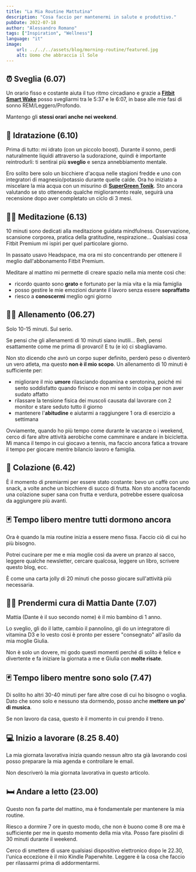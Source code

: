 ```yaml
---
title: "La Mia Routine Mattutina"
description: "Cosa faccio per mantenermi in salute e produttivo."
pubDate: 2022-07-18
author: "Alessandro Romano"
tags: ["Inspiration", "Wellness"]
language: "it"
image:
    url: ../../../assets/blog/morning-routine/featured.jpg
    alt: Uomo che abbraccia il Sole
---
```


## ⏰ Sveglia (6.07)

Un orario fisso e costante aiuta il tuo ritmo circadiano e grazie a [**Fitbit Smart Wake**](https://www.fitbit.com/global/uk/technology/sleep) posso svegliarmi tra le 5:37 e le 6:07, in base alle mie fasi di sonno REM/Leggero/Profondo.

Mantengo gli **stessi orari anche nei weekend**.

## 🚰 Idratazione (6.10)

Prima di tutto: mi idrato (con un piccolo boost). Durante il sonno, perdi naturalmente liquidi attraverso la sudorazione, quindi è importante reintrodurli: ti sentirai più **sveglio** e senza annebbiamento mentale.

Ero solito bere solo un bicchiere d'acqua nelle stagioni fredde e uno con integratori di magnesio/potassio durante quelle calde. Ora ho iniziato a miscelare la mia acqua con un misurino di [**SuperGreen Tonik**](https://supergreentonik.com/). Sto ancora valutando se sto ottenendo qualche miglioramento reale, seguirà una recensione dopo aver completato un ciclo di 3 mesi.

## 🧘‍♂️ Meditazione (6.13)

10 minuti sono dedicati alla meditazione guidata mindfulness. Osservazione, scansione corporea, pratica della gratitudine, respirazione... Qualsiasi cosa Fitbit Premium mi ispiri per quel particolare giorno.

In passato usavo Headspace, ma ora mi sto concentrando per ottenere il meglio dall'abbonamento Fitbit Premium.

Meditare al mattino mi permette di creare spazio nella mia mente così che:

- ricordo quanto sono **grato** e fortunato per la mia vita e la mia famiglia
- posso gestire le mie emozioni durante il lavoro senza essere **sopraffatto**
- riesco a **conoscermi** meglio ogni giorno

## 🏋️‍♂️ Allenamento (06.27)

Solo 10-15 minuti. Sul serio.

Se pensi che gli allenamenti di 10 minuti siano inutili... Beh, pensi esattamente come me prima di provarci! E tu (e io) ci sbagliavamo.

Non sto dicendo che avrò un corpo super definito, perderò peso o diventerò un vero atleta, ma questo **non è il mio scopo**. Un allenamento di 10 minuti è sufficiente per:

- migliorare il mio **umore** rilasciando dopamina e serotonina, poiché mi sento soddisfatto quando finisco e non mi sento in colpa per non aver sudato affatto
- rilassare la tensione fisica dei muscoli causata dal lavorare con 2 monitor e stare seduto tutto il giorno
- mantenere l'**abitudine** e aiutarmi a raggiungere 1 ora di esercizio a settimana

Ovviamente, quando ho più tempo come durante le vacanze o i weekend, cerco di fare altre attività aerobiche come camminare e andare in bicicletta. Mi manca il tempo in cui giocavo a tennis, ma faccio ancora fatica a trovare il tempo per giocare mentre bilancio lavoro e famiglia.

## 🥐 Colazione (6.42)

È il momento di premiarmi per essere stato costante: bevo un caffè con uno snack, a volte anche un bicchiere di succo di frutta. Non sto ancora facendo una colazione super sana con frutta e verdura, potrebbe essere qualcosa da aggiungere più avanti.

## 🃏 Tempo libero mentre tutti dormono ancora

Ora è quando la mia routine inizia a essere meno fissa. Faccio ciò di cui ho più bisogno.

Potrei cucinare per me e mia moglie così da avere un pranzo al sacco, leggere qualche newsletter, cercare qualcosa, leggere un libro, scrivere questo blog, ecc.

È come una carta jolly di 20 minuti che posso giocare sull'attività più necessaria.

## 👨‍🍼 Prendermi cura di Mattia Dante (7.07)

Mattia (Dante è il suo secondo nome) è il mio bambino di 1 anno.

Lo sveglio, gli do il latte, cambio il pannolino, gli do un integratore di vitamina D3 e lo vesto così è pronto per essere "consegnato" all'asilo da mia moglie Giulia.

Non è solo un dovere, mi godo questi momenti perché di solito è felice e divertente e fa iniziare la giornata a me e Giulia con **molte risate**.

## 🃏 Tempo libero mentre sono solo (7.47)

Di solito ho altri 30-40 minuti per fare altre cose di cui ho bisogno o voglia. Dato che sono solo e nessuno sta dormendo, posso anche **mettere un po' di musica**.

Se non lavoro da casa, questo è il momento in cui prendo il treno.

## 💻 Inizio a lavorare (8.25 8.40)

La mia giornata lavorativa inizia quando nessun altro sta già lavorando così posso preparare la mia agenda e controllare le email.

Non descriverò la mia giornata lavorativa in questo articolo.

## 🛏️ Andare a letto (23.00)

Questo non fa parte del mattino, ma è fondamentale per mantenere la mia routine.

Riesco a dormire 7 ore in questo modo, che non è buono come 8 ore ma è sufficiente per me in questo momento della mia vita. Posso fare pisolini di 30 minuti durante il weekend.

Cerco di smettere di usare qualsiasi dispositivo elettronico dopo le 22.30, l'unica eccezione è il mio Kindle Paperwhite. Leggere è la cosa che faccio per rilassarmi prima di addormentarmi.
